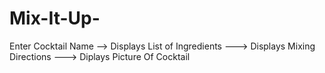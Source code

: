 # Mix-It-Up-
Enter Cocktail Name --> Displays List of Ingredients ---> Displays Mixing Directions ---> Diplays Picture Of Cocktail
